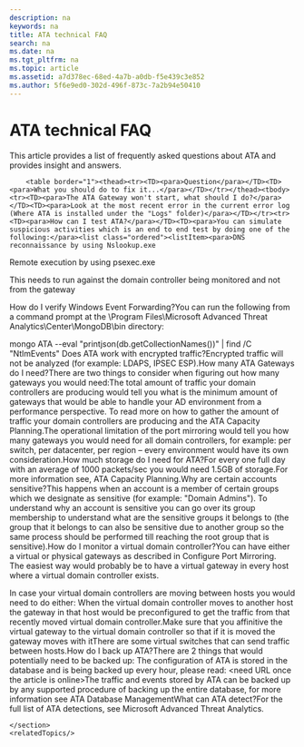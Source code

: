 ```yaml
---
description: na
keywords: na
title: ATA technical FAQ
search: na
ms.date: na
ms.tgt_pltfrm: na
ms.topic: article
ms.assetid: a7d378ec-68ed-4a7b-a0db-f5e439c3e852
ms.author: 5f6e9ed0-302d-496f-873c-7a2b94e50410
---
```

# ATA technical FAQ
<?xml version="1.0" encoding="UTF-8"?>
<developerConceptualDocument xmlns="http://ddue.schemas.microsoft.com/authoring/2003/5" xmlns:xsi="http://www.w3.org/2001/XMLSchema-instance" xsi:schemaLocation="http://ddue.schemas.microsoft.com/authoring/2003/5 http://dduestorage.blob.core.windows.net/ddueschema/developer.xsd" xmlns:xlink="http://www.w3.org/1999/xlink">
    <introduction>
        <para>This article provides a list of frequently asked questions about ATA and provides insight and answers.</para>
    </introduction>
    <section>
        <title>ATA Frequently Asked Questions</title>
        <content>
            
        <table border="1"><thead><tr><TD><para>Question</para></TD><TD><para>What you should do to fix it...</para></TD></tr></thead><tbody><tr><TD><para>The ATA Gateway won't start, what should I do?</para></TD><TD><para>Look at the most recent error in the current error log (Where ATA is installed under the "Logs" folder)</para></TD></tr><tr><TD><para>How can I test ATA?</para></TD><TD><para>You can simulate suspicious activities which is an end to end test by doing one of the following:</para><list class="ordered"><listItem><para>DNS reconnaissance by using Nslookup.exe
</para></listItem><listItem><para>Remote execution by using psexec.exe

</para></listItem></list><para>This needs to run against the domain controller being monitored and not from the gateway

</para></TD></tr><tr><TD><para>How do I verify Windows Event Forwarding?</para></TD><TD><para>You can run the following from a command prompt at the  \Program Files\Microsoft Advanced Threat Analytics\Center\MongoDB\bin directory:

</para><para><codeInline>mongo ATA --eval "printjson(db.getCollectionNames())" | find /C "NtlmEvents"
</codeInline></para></TD></tr><tr><TD><para>Does ATA work with encrypted traffic?</para></TD><TD><para>Encrypted traffic will not be analyzed (for example: LDAPS, IPSEC ESP).</para></TD></tr><tr><TD><para>How many ATA Gateways do I need?</para></TD><TD><para>There are two things to consider when figuring out how many gateways you would need:</para><list class="bullet"><listItem><para>The total amount of traffic your domain controllers are producing would tell you what is the minimum amount of gateways that would be able to handle your AD environment from a performance perspective.
To read more on how to gather the amount of traffic your domain controllers are producing and the <link xlink:href="279d79f2-962c-4c6f-9702-29744a5d50e2">ATA Capacity Planning</link>.</para></listItem><listItem><para>The operational limitation of the port mirroring would tell you how many gateways you would need for all domain controllers, for example: per switch, per datacenter, per region – every environment would have its own consideration.</para></listItem></list></TD></tr><tr><TD><para>How much storage do I need for ATA?</para></TD><TD><para>For every one full day with an average of 1000 packets/sec you would need 1.5GB of storage.</para><para>For more information see, <link xlink:href="279d79f2-962c-4c6f-9702-29744a5d50e2">ATA Capacity Planning</link>.</para></TD></tr><tr><TD><para>Why are certain accounts sensitive?</para></TD><TD><para>This happens when an account is a member of certain groups which we designate as sensitive (for example: "Domain Admins").
To understand why an account is sensitive you can go over its group membership to understand what are the sensitive groups it belongs to (the group that it belongs to can also be sensitive due to another group so the same process should be performed till reaching the root group that is sensitive).</para></TD></tr><tr><TD><para>How do I monitor a virtual domain controller?</para></TD><TD><para>You can have either a virtual or physical gateways as described in <link xlink:href="cdaddca3-e26e-4137-b553-8ed3f389c460">Configure Port Mirroring</link>.  
The easiest way would probably be to have a virtual gateway in every host where a virtual domain controller exists.

In case your virtual domain controllers are moving between hosts you would need to do either:
</para><list class="bullet"><listItem><para>When the virtual domain controller moves to another host the gateway in that host would be preconfigured to get the traffic from that recently moved virtual domain controller.</para></listItem><listItem><para>Make sure that you affinitive the virtual gateway to the virtual domain controller so that if it is moved the gateway moves with it</para></listItem><listItem><para>There are some virtual switches that can send traffic between hosts.</para></listItem></list></TD></tr><tr><TD><para>How do I back up ATA?</para></TD><TD><para>There are 2 things that would potentially need to be backed up:
</para><list class="bullet"><listItem><para>The configuration of ATA is stored in the database and is being backed up every hour, please read: &lt;need URL once the article is online&gt;</para></listItem><listItem><para>The traffic and events stored by ATA can be backed up by any supported procedure of backing up the entire database, for more information see <link xlink:href="1d27dba8-fb30-4cce-a68a-f0b1df02b977">ATA Database Management</link></para></listItem></list></TD></tr><tr><TD><para>What can ATA detect?</para></TD><TD><para>For the full list of ATA detections, see <link xlink:href="a315cf03-c5a3-4ecb-a0f8-4d3e322e6ad1">Microsoft Advanced Threat Analytics</link>.</para></TD></tr></tbody></table></content>
        
    </section>
    <relatedTopics/>
</developerConceptualDocument>
